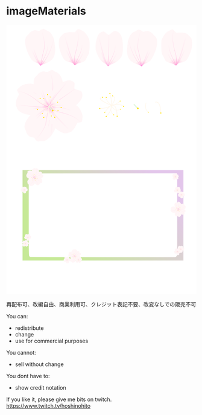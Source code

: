 # imageMaterials

![sakura](https://github.com/hosinohito/imageMaterials/blob/main/sakura.svg "さくら")

再配布可、改編自由、商業利用可、クレジット表記不要、改変なしでの販売不可

You can:
  - redistribute
  - change
  - use for commercial purposes

You cannot:
  - sell without change

You dont have to:
  - show credit notation

If you like it, please give me bits on twitch.
https://www.twitch.tv/hoshinohito
